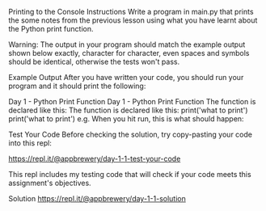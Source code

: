 Printing to the Console
Instructions
Write a program in main.py that prints the some notes from the previous lesson using what you have learnt about the Python print function.

Warning: The output in your program should match the example output shown below exactly, character for character, even spaces and symbols should be identical, otherwise the tests won't pass.

Example Output
After you have written your code, you should run your program and it should print the following:

Day 1 - Python Print Function
Day 1 - Python Print Function
The function is declared like this:
The function is declared like this:
print('what to print')
print('what to print')
e.g. When you hit run, this is what should happen:


Test Your Code
Before checking the solution, try copy-pasting your code into this repl:

https://repl.it/@appbrewery/day-1-1-test-your-code

This repl includes my testing code that will check if your code meets this assignment's objectives.

Solution
https://repl.it/@appbrewery/day-1-1-solution